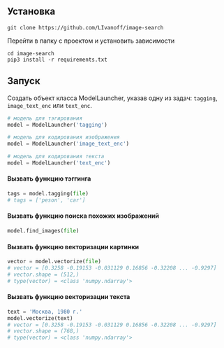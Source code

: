 ## Установка

```shell
git clone https://github.com/LIvanoff/image-search
```

Перейти в папку с проектом и установить зависимости
```shell
cd image-search
pip3 install -r requirements.txt
```

## Запуск 

Создать объект класса ModelLauncher, указав одну из задач: `tagging`, `image_text_enc` или `text_enc`.
```python
# модель для тэгирования
model = ModelLauncher('tagging')

# модель для кодирования изображения
model = ModelLauncher('image_text_enc')

# модель для кодирования текста
model = ModelLauncher('text_enc') 
```
#### Вызвать функцию тэггинга
```python
tags = model.tagging(file)
# tags = ['peson', 'car']
```
#### Вызвать функцию поиска похожих изображений
```python
model.find_images(file)
```
#### Вызвать функцию векторизации картинки
```python
vector = model.vectorize(file)
# vector = [0.3258 -0.19153 -0.031129 0.16856 -0.32208 ... -0.9297]
# vector.shape = (512,)
# type(vector) = <class 'numpy.ndarray'>
```
#### Вызвать функцию векторизации текста
```python
text = 'Москва, 1980 г.'
model.vectorize(text)
# vector = [0.3258 -0.19153 -0.031129 0.16856 -0.32208 ... -0.9297]
# vector.shape = (768,)
# type(vector) = <class 'numpy.ndarray'>
```
